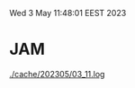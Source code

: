 Wed  3 May 11:48:01 EEST 2023
# JAM
<a href='./cache/202305/03_11.log'>./cache/202305/03_11.log</a>
